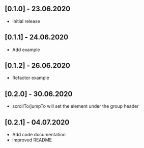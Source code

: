 ## [0.1.0] - 23.06.2020

* Initial release

## [0.1.1] - 24.06.2020

* Add example

## [0.1.2] - 26.06.2020

* Refactor example

## [0.2.0] - 30.06.2020

* scrollTo/jumpTo will set the element under the group header

## [0.2.1] - 04.07.2020

* Add code documentation
* improved README